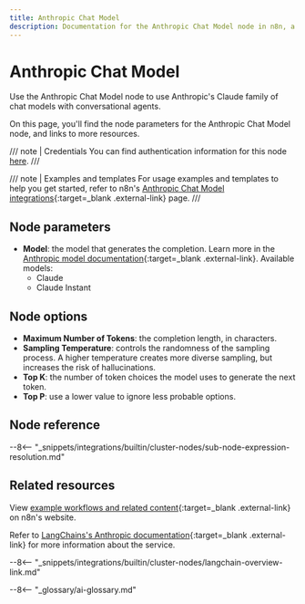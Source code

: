 ```yaml
---
title: Anthropic Chat Model
description: Documentation for the Anthropic Chat Model node in n8n, a workflow automation platform. Includes details of operations and configuration, and links to examples and credentials information.
---
```


# Anthropic Chat Model

Use the Anthropic Chat Model node to use Anthropic's Claude family of chat models with conversational agents.

On this page, you'll find the node parameters for the Anthropic Chat Model node, and links to more resources.

/// note | Credentials
You can find authentication information for this node [here](/integrations/builtin/credentials/anthropic/).
///

/// note | Examples and templates
For usage examples and templates to help you get started, refer to n8n's [Anthropic Chat Model integrations](https://n8n.io/integrations/anthropic-chat-model/){:target=_blank .external-link} page.
///	

## Node parameters

* **Model**: the model that generates the completion. Learn more in the [Anthropic model documentation](https://docs.anthropic.com/claude/reference/selecting-a-model){:target=_blank .external-link}. 
	Available models:
	* Claude
	* Claude Instant

## Node options

* **Maximum Number of Tokens**: the completion length, in characters.
* **Sampling Temperature**: controls the randomness of the sampling process. A higher temperature creates more diverse sampling, but increases the risk of hallucinations.
* **Top K**: the number of token choices the model uses to generate the next token.
* **Top P**: use a lower value to ignore less probable options. 

## Node reference

--8<-- "_snippets/integrations/builtin/cluster-nodes/sub-node-expression-resolution.md"

## Related resources

View [example workflows and related content](https://n8n.io/integrations/anthropic-chat-model/){:target=_blank .external-link} on n8n's website.

Refer to [LangChains's Anthropic documentation](https://js.langchain.com/docs/modules/model_io/models/chat/integrations/anthropic){:target=_blank .external-link} for more information about the service.

--8<-- "_snippets/integrations/builtin/cluster-nodes/langchain-overview-link.md"

--8<-- "_glossary/ai-glossary.md"
